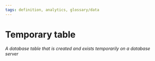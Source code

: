 ```yaml
---
tags: definition, analytics, glossary/data
---
```

#  Temporary table
*A database table that is created and exists temporarily on a database server*